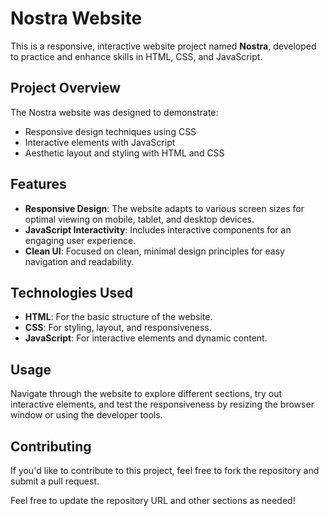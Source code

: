 

# Nostra Website

This is a responsive, interactive website project named **Nostra**, developed to practice and enhance skills in HTML, CSS, and JavaScript.

## Project Overview

The Nostra website was designed to demonstrate:
- Responsive design techniques using CSS
- Interactive elements with JavaScript
- Aesthetic layout and styling with HTML and CSS

## Features

- **Responsive Design**: The website adapts to various screen sizes for optimal viewing on mobile, tablet, and desktop devices.
- **JavaScript Interactivity**: Includes interactive components for an engaging user experience.
- **Clean UI**: Focused on clean, minimal design principles for easy navigation and readability.

## Technologies Used

- **HTML**: For the basic structure of the website.
- **CSS**: For styling, layout, and responsiveness.
- **JavaScript**: For interactive elements and dynamic content.


## Usage

Navigate through the website to explore different sections, try out interactive elements, and test the responsiveness by resizing the browser window or using the developer tools.

## Contributing

If you'd like to contribute to this project, feel free to fork the repository and submit a pull request.



Feel free to update the repository URL and other sections as needed!
